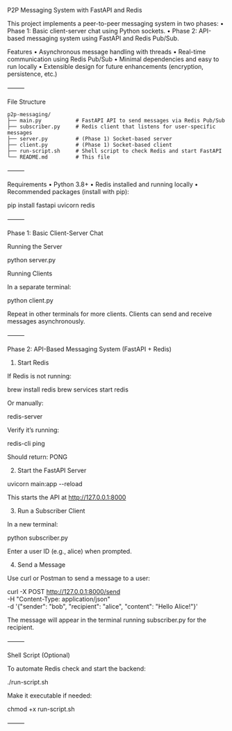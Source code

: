 P2P Messaging System with FastAPI and Redis

This project implements a peer-to-peer messaging system in two phases:
	•	Phase 1: Basic client-server chat using Python sockets.
	•	Phase 2: API-based messaging system using FastAPI and Redis Pub/Sub.

Features
	•	Asynchronous message handling with threads
	•	Real-time communication using Redis Pub/Sub
	•	Minimal dependencies and easy to run locally
	•	Extensible design for future enhancements (encryption, persistence, etc.)

⸻

File Structure
```
p2p-messaging/
├── main.py           # FastAPI API to send messages via Redis Pub/Sub
├── subscriber.py     # Redis client that listens for user-specific messages
├── server.py         # (Phase 1) Socket-based server
├── client.py         # (Phase 1) Socket-based client
├── run-script.sh     # Shell script to check Redis and start FastAPI
└── README.md         # This file
```


⸻

Requirements
	•	Python 3.8+
	•	Redis installed and running locally
	•	Recommended packages (install with pip):

pip install fastapi uvicorn redis



⸻

Phase 1: Basic Client-Server Chat

Running the Server

python server.py

Running Clients

In a separate terminal:

python client.py

Repeat in other terminals for more clients. Clients can send and receive messages asynchronously.

⸻

Phase 2: API-Based Messaging System (FastAPI + Redis)

1. Start Redis

If Redis is not running:

brew install redis
brew services start redis

Or manually:

redis-server

Verify it’s running:

redis-cli ping

Should return: PONG

2. Start the FastAPI Server

uvicorn main:app --reload

This starts the API at http://127.0.0.1:8000

3. Run a Subscriber Client

In a new terminal:

python subscriber.py

Enter a user ID (e.g., alice) when prompted.

4. Send a Message

Use curl or Postman to send a message to a user:

curl -X POST http://127.0.0.1:8000/send \
-H "Content-Type: application/json" \
-d '{"sender": "bob", "recipient": "alice", "content": "Hello Alice!"}'

The message will appear in the terminal running subscriber.py for the recipient.

⸻

Shell Script (Optional)

To automate Redis check and start the backend:

./run-script.sh

Make it executable if needed:

chmod +x run-script.sh



⸻
